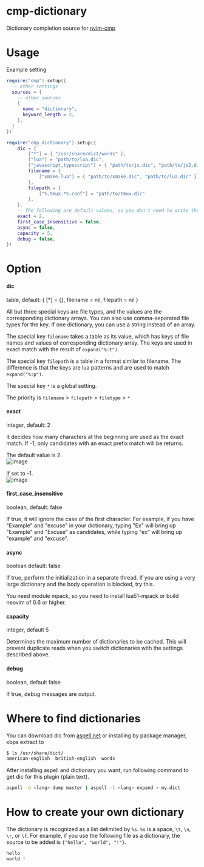 # cmp-dictionary

Dictionary completion source for [nvim-cmp](https://github.com/hrsh7th/nvim-cmp)  

# Usage

Example setting

```lua
require("cmp").setup({
  -- other settings
  sources = {
    -- other sources
    {
      name = "dictionary",
      keyword_length = 2,
    },
  }
})

require("cmp_dictionary").setup({
    dic = {
        ["*"] = { "/usr/share/dict/words" },
        ["lua"] = "path/to/lua.dic",
        ["javascript,typescript"] = { "path/to/js.dic", "path/to/js2.dic" },
        filename = {
            ["xmake.lua"] = { "path/to/xmake.dic", "path/to/lua.dic" },
        },
        filepath = {
            ["%.tmux.*%.conf"] = "path/to/tmux.dic"
        },
    },
    -- The following are default values, so you don't need to write them if you don't want to change them
    exact = 2,
    first_case_insensitive = false,
    async = false, 
    capacity = 5,
    debug = false, 
})
```

# Option

#### dic

table, default: { [*] = {}, filename = nil, filepath = nil }

All but three special keys are file types, and the values are the corresponding dictionary arrays.
You can also use comma-separated file types for the key.
If one dictionary, you can use a string instead of an array.

The special key `filename` takes a table as its value, which has keys of file names and values of corresponding dictionary array.
The keys are used in exact match with the result of `expand("%:t")`.

The special key `filepath` is a table in a format similar to filename.
The difference is that the keys are lua patterns and are used to match `expand("%:p")`.

The special key `*` is a global setting.

The priority is `filename` > `filepath` > `filetype` > `*`

#### exact

integer, default: 2

It decides how many characters at the beginning are used as the exact match.
If -1, only candidates with an exact prefix match will be returns.  

The default value is 2.  
![image](https://user-images.githubusercontent.com/82267684/145278036-afa56b20-a365-4165-822f-98db5d7f11b1.png)

If set to -1.  
![image](https://user-images.githubusercontent.com/82267684/145278316-1de264eb-86f8-4293-b20b-e3462efb2b68.png)

#### first_case_insensitive

boolean, default: false

If true, it will ignore the case of the first character.
For example, if you have "Example" and "excuse" in your dictionary, typing "Ex" will bring up "Example" and "Excuse" as candidates,
while typing "ex" will bring up "example" and "excuse".

#### async

boolean default: false

If true, perform the initialization in a separate thread.
If you are using a very large dictionary and the body operation is blocked, try this.

You need module mpack, so you need to install lua51-mpack or build neovim of 0.6 or higher.

#### capacity

integer, default 5

Determines the maximum number of dictionaries to be cached.
This will prevent duplicate reads when you switch dictionaries with the settings described above.

#### debug

boolean, default false

If true, debug messages are output.

# Where to find dictionaries

You can download dic from [aspell.net](https://ftp.gnu.org/gnu/aspell/dict/0index.html) or installing by package manager, xbps extract to

```bash
$ ls /usr/share/dict/
american-english  british-english  words
```

After installing aspell and dictionary you want, run following command to get dic for this plugin (plain text).

```bash
aspell -d <lang> dump master | aspell -l <lang> expand > my.dict
```

# How to create your own dictionary

The dictionary is recognized as a list delimited by `%s`. `%s` is a space, `\t`, `\n`, `\r`, or `\f`.
For example, if you use the following file as a dictionary, the source to be added is `{"hello", "world", "!"}`.

```txt
hello
world !
```
